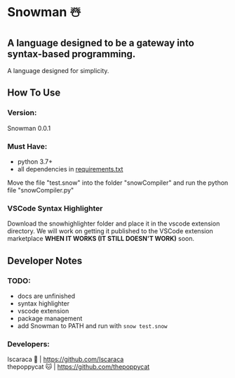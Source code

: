 # Snowman ☃️
## A language designed to be a gateway into syntax-based programming.

A language designed for simplicity.


## How To Use
### Version:
Snowman 0.0.1

### Must Have: 
- python 3.7+
- all dependencies in [requirements.txt](requirements.txt)

Move the file "test.snow" into the folder "snowCompiler" and run the python file "snowCompiler.py"

### VSCode Syntax Highlighter
Download the snowhighlighter folder and place it in the vscode extension directory. We will work on getting it published to the VSCode extension marketplace **WHEN IT WORKS (IT STILL DOESN'T WORK)** soon.

## Developer Notes
### TODO:
- docs are unfinished
- syntax highlighter
- vscode extension
- package management
- add Snowman to PATH and run with ``snow test.snow``

### Developers:
Iscaraca 🐼    | https://github.com/Iscaraca <br />
thepoppycat 🐱 | https://github.com/thepoppycat
